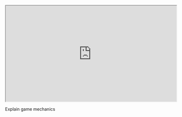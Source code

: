 <iframe width="560" height="315" src="https://www.youtube.com/embed/zQWTpzhywpc"></iframe>
<p>
Explain game mechanics
</p>